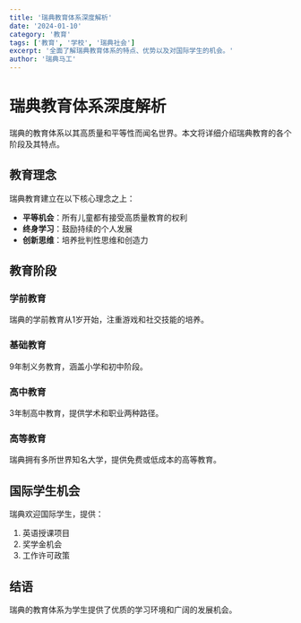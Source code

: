 ```yaml
---
title: '瑞典教育体系深度解析'
date: '2024-01-10'
category: '教育'
tags: ['教育', '学校', '瑞典社会']
excerpt: '全面了解瑞典教育体系的特点、优势以及对国际学生的机会。'
author: '瑞典马工'
---
```


# 瑞典教育体系深度解析

瑞典的教育体系以其高质量和平等性而闻名世界。本文将详细介绍瑞典教育的各个阶段及其特点。

## 教育理念

瑞典教育建立在以下核心理念之上：

- **平等机会**：所有儿童都有接受高质量教育的权利
- **终身学习**：鼓励持续的个人发展
- **创新思维**：培养批判性思维和创造力

## 教育阶段

### 学前教育

瑞典的学前教育从1岁开始，注重游戏和社交技能的培养。

### 基础教育

9年制义务教育，涵盖小学和初中阶段。

### 高中教育

3年制高中教育，提供学术和职业两种路径。

### 高等教育

瑞典拥有多所世界知名大学，提供免费或低成本的高等教育。

## 国际学生机会

瑞典欢迎国际学生，提供：

1. 英语授课项目
2. 奖学金机会
3. 工作许可政策

## 结语

瑞典的教育体系为学生提供了优质的学习环境和广阔的发展机会。

